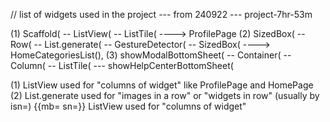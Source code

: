 // list of widgets used in the project --- from 240922 --- project-7hr-53m

(1) Scaffold( -- ListView( -- ListTile( ----> ProfilePage
(2) SizedBox( -- Row( -- List.generate( -- GestureDetector( -- SizedBox( ----> HomeCategoriesList(),
(3) showModalBottomSheet( -- Container( -- Column( -- ListTile( --- showHelpCenterBottomSheet(








<!-- extra note --- important -->

(1)  ListView used for "columns of widget" like ProfilePage and HomePage
(2) List.generate used for "images in a row" or "widgets in row" (usually by isn=) {{mb= sn=}}
    ListView used for "columns of widget"
